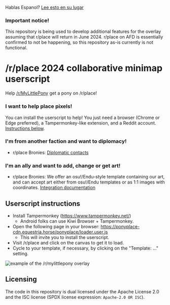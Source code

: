 Hablas Espanol? [Lee esto en su lugar](README.es.md)

### Important notice!
This repository is being used to develop additional features for the overlay assuming that r/place will return in June 2024. r/place on AFD is essentially confirmed to not be happening, so this repository as-is currently is not functional.

# /r/place 2024 collaborative minimap userscript
Help [/r/MyLittlePony](https://reddit.com/r/mylittlepony) get a pony on /r/place!

### I want to help place pixels!

You can install the userscript to help! You just need a browser (Chrome or Edge preferred), a Tampermonkey-like extension, and a Reddit account. [Instructions below](README.md#userscript-instructions).

### I'm from another faction and want to diplomacy!

* r/place Bronies: [Diplomatic contacts](templates/mlp/integration.md#diplomatic-contacts)

### I'm an ally and want to add, change or get art!

* r/place Bronies: We offer an osu!/Endu-style template containing our art, and can accept art either from osu!/Endu templates or as 1:1 images with coordinates. [Integration documentation](templates/mlp/integration.md)

## Userscript instructions

* Install Tampermonkey (https://www.tampermonkey.net/)
  * Android folks can use Kiwi Browser + Tampermonkey.
* Open the following page in your browser: <https://ponyplace-cdn.equestria.horse/ponyplace/loader.user.js>
  * This will invite you to install the userscript.
* Visit /r/place and click on the canvas to get it to load.
* Cycle to your template, if necessary, by clicking on the "Template: ..." setting.

![example of the /r/mylittlepony overlay](https://i.imgur.com/gseABgb.png)

## Licensing

The code in this repository is dual licensed under the Apache License 2.0 and the ISC license (SPDX license expression: `Apache-2.0 OR ISC`).
